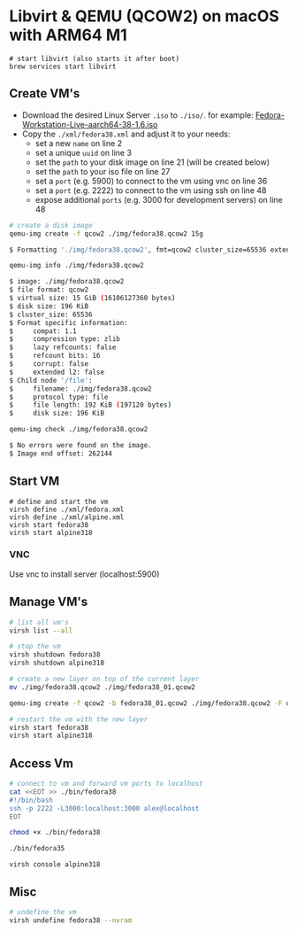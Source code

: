 # Libvirt & QEMU (QCOW2) on macOS with ARM64 M1

```shell
# start libvirt (also starts it after boot)
brew services start libvirt
```

## Create VM's

- Download the desired Linux Server `.iso` to `./iso/`. for example: [Fedora-Workstation-Live-aarch64-38-1.6.iso][fedora38_aarch64]
- Copy the `./xml/fedora38.xml` and adjust it to your needs:
    - set a new `name` on line 2
    - set a unique `uuid` on line 3
    - set the `path` to your disk image on line 21 (will be created below)
    - set the `path` to your iso file on line 27
    - set a `port` (e.g. 5900) to connect to the vm using vnc on line 36
    - set a `port` (e.g. 2222) to connect to the vm using ssh on line 48
    - expose additional `ports` (e.g. 3000 for development servers) on line 48

```bash
# create a disk image
qemu-img create -f qcow2 ./img/fedora38.qcow2 15g

$ Formatting './img/fedora38.qcow2', fmt=qcow2 cluster_size=65536 extended_l2=off compression_type=zlib size=16106127360 lazy_refcounts=off refcount_bits=16

qemu-img info ./img/fedora38.qcow2

$ image: ./img/fedora38.qcow2
$ file format: qcow2
$ virtual size: 15 GiB (16106127360 bytes)
$ disk size: 196 KiB
$ cluster_size: 65536
$ Format specific information:
$     compat: 1.1
$     compression type: zlib
$     lazy refcounts: false
$     refcount bits: 16
$     corrupt: false
$     extended l2: false
$ Child node '/file':
$     filename: ./img/fedora38.qcow2
$     protocol type: file
$     file length: 192 KiB (197120 bytes)
$     disk size: 196 KiB

qemu-img check ./img/fedora38.qcow2

$ No errors were found on the image.
$ Image end offset: 262144
```

## Start VM

```shell
# define and start the vm
virsh define ./xml/fedora.xml
virsh define ./xml/alpine.xml
virsh start fedora38
virsh start alpine318
```

### VNC

Use vnc to install server (localhost:5900)

## Manage VM's

```bash
# list all vm's
virsh list --all

# stop the vm
virsh shutdown fedora38
virsh shutdown alpine318

# create a new layer on top of the current layer
mv ./img/fedora38.qcow2 ./img/fedora38_01.qcow2

qemu-img create -f qcow2 -b fedora38_01.qcow2 ./img/fedora38.qcow2 -F qcow2

# restart the vm with the new layer
virsh start fedora38
virsh start alpine318
```

## Access Vm

```bash
# connect to vm and forward vm ports to localhost
cat <<EOT >> ./bin/fedora38
#!/bin/bash
ssh -p 2222 -L3000:localhost:3000 alex@localhost
EOT

chmod +x ./bin/fedora38

./bin/fedora35
```

```shell
virsh console alpine318
```

## Misc

```bash
# undefine the vm
virsh undefine fedora38 --nvram
```

[fedora38_aarch64]:<https://ftp.plusline.net/fedora/linux/releases/38/Workstation/aarch64/iso/Fedora-Workstation-Live-aarch64-38-1.6.iso>

